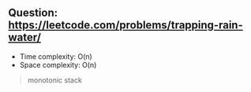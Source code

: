## Question: https://leetcode.com/problems/trapping-rain-water/

* Time complexity: O(n)
* Space complexity: O(n)

> monotonic stack